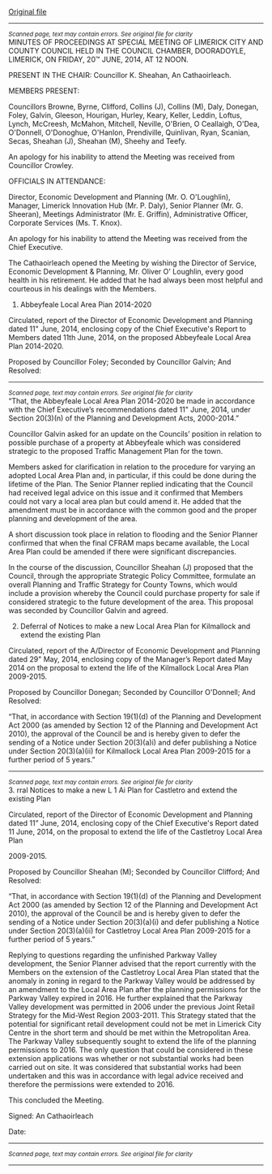 [Original file](https://www.limerick.ie/sites/default/files/media/documents/2017-07/8%20minutes_of_special_meeting_of_limerick_city_and_county_council_-_friday_20th_june_2014.pdf)

---
*<small>Scanned page, text may contain errors. See original file for clarity</small>*  
MINUTES OF PROCEEDINGS AT SPECIAL MEETING OF LIMERICK
CITY AND COUNTY COUNCIL HELD IN THE COUNCIL CHAMBER,
DOORADOYLE, LIMERICK, ON FRIDAY, 20™ JUNE, 2014, AT 12
NOON.

PRESENT IN THE CHAIR: Councillor K. Sheahan, An Cathaoirleach.

MEMBERS PRESENT:

Councillors Browne, Byrne, Clifford, Collins (J), Collins (M), Daly, Donegan, Foley,
Galvin, Gleeson, Hourigan, Hurley, Keary, Keller, Leddin, Loftus, Lynch, McCreesh,
McMahon, Mitchell, Neville, O'Brien, O Ceallaigh, O'Dea, O'Donnell, O'Donoghue,
O'Hanlon, Prendiville, Quinlivan, Ryan, Scanian, Secas, Sheahan (J), Sheahan (M),
Sheehy and Teefy.

An apology for his inability to attend the Meeting was received from Councillor
Crowley.

OFFICIALS IN ATTENDANCE:

Director, Economic Development and Planning (Mr. O. O'Loughlin), Manager,
Limerick Innovation Hub (Mr. P. Daly), Senior Planner (Mr. G. Sheeran), Meetings
Administrator (Mr. E. Griffin), Administrative Officer, Corporate Services (Ms. T.
Knox).

An apology for his inability to attend the Meeting was received from the Chief
Executive.

The Cathaoirleach opened the Meeting by wishing the Director of Service, Economic
Development & Planning, Mr. Oliver O' Loughlin, every good health in his retirement.
He added that he had always been most helpful and courteous in his dealings with
the Members.

1. Abbeyfeale Local Area Pian 2014-2020

Circulated, report of the Director of Economic Development and Planning
dated 11" June, 2014, enclosing copy of the Chief Executive's Report to Members
dated 11th June, 2014, on the proposed Abbeyfeale Local Area Plan 2014-2020.

Proposed by Councillor Foley;
Seconded by Councillor Galvin;
And Resolved:


---
*<small>Scanned page, text may contain errors. See original file for clarity</small>*  
“That, the Abbeyfeale Local Area Plan 2014-2020 be made in accordance
with the Chief Executive’s recommendations dated 11" June, 2014, under Section
20(3)(n) of the Planning and Development Acts, 2000-2014.”

Councillor Galvin asked for an update on the Councils’ position in relation to
possible purchase of a property at Abbeyfeale which was considered strategic to the
proposed Traffic Management Plan for the town.

Members asked for clarification in relation to the procedure for varying an
adopted Local Area Plan and, in particular, if this could be done during the lifetime of
the Plan. The Senior Planner replied indicating that the Council had received legal
advice on this issue and it confirmed that Members could not vary a local area plan
but could amend it. He added that the amendment must be in accordance with the
common good and the proper planning and development of the area.

A short discussion took place in relation to flooding and the Senior Planner
confirmed that when the final CFRAM maps became available, the Local Area Plan
could be amended if there were significant discrepancies.

In the course of the discussion, Councillor Sheahan (J) proposed that the
Council, through the appropriate Strategic Policy Committee, formulate an overall
Planning and Traffic Strategy for County Towns, which would include a provision
whereby the Council could purchase property for sale if considered strategic to the
future development of the area. This proposal was seconded by Councillor Galvin
and agreed.

2. Deferral of Notices to make a new Local Area Plan for Kilmallock
and extend the existing Plan

Circulated, report of the A/Director of Economic Development and Planning
dated 29" May, 2014, enclosing copy of the Manager’s Report dated May 2014 on
the proposal to extend the life of the Kilmallock Local Area Plan 2009-2015.

Proposed by Councillor Donegan;
Seconded by Councillor O'Donnell;
And Resolved:

“That, in accordance with Section 19(1)(d) of the Planning and Development
Act 2000 (as amended by Section 12 of the Planning and Development Act 2010),
the approval of the Council be and is hereby given to defer the sending of a Notice
under Section 20(3)(a)i) and defer publishing a Notice under Section 20(3)(a)(ii) for
Kilmallock Local Area Plan 2009-2015 for a further period of 5 years.”


---
*<small>Scanned page, text may contain errors. See original file for clarity</small>*  
3. rral Notices to make a new L 1 Ai Plan for Castletro
and extend the existing Plan

Circulated, report of the Director of Economic Development and Planning
dated 11” June, 2014, enclosing copy of the Chief Executive's Report dated 11
June, 2014, on the proposal to extend the life of the Castletroy Local Area Plan

2009-2015.

Proposed by Councillor Sheahan (M);
Seconded by Councillor Clifford;
And Resolved:

“That, in accordance with Section 19(1)(d) of the Planning and Development
Act 2000 (as amended by Section 12 of the Planning and Development Act 2010),
the approval of the Council be and is hereby given to defer the sending of a Notice
under Section 20(3)(a)(i) and defer publishing a Notice under Section 20(3)(a)(ii) for
Castletroy Local Area Plan 2009-2015 for a further period of 5 years.”

Replying to questions regarding the unfinished Parkway Valley development,
the Senior Planner advised that the report currently with the Members on the
extension of the Castletroy Local Area Plan stated that the anomaly in zoning in
regard to the Parkway Valley would be addressed by an amendment to the Local
Area Plan after the planning permissions for the Parkway Valley expired in 2016. He
further explained that the Parkway Valley development was permitted in 2006 under
the previous Joint Retail Strategy for the Mid-West Region 2003-2011. This Strategy
stated that the potential for significant retail development could not be met in
Limerick City Centre in the short term and should be met within the Metropolitan
Area. The Parkway Valley subsequently sought to extend the life of the planning
permissions to 2016. The only question that could be considered in these extension
applications was whether or not substantial works had been carried out on site. It
was considered that substantial works had been undertaken and this was in
accordance with legal advice received and therefore the permissions were extended
to 2016.

This concluded the Meeting.

Signed:
An Cathaoirleach

Date:


---
*<small>Scanned page, text may contain errors. See original file for clarity</small>*  


---

